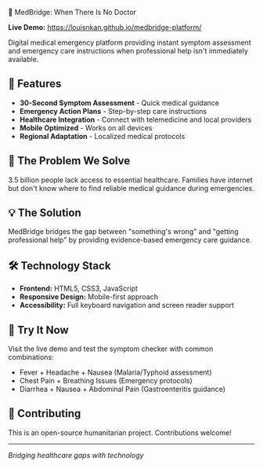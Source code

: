 🏥 MedBridge: When There Is No Doctor

**Live Demo:** https://louisnkan.github.io/medbridge-platform/

Digital medical emergency platform providing instant symptom assessment and emergency care instructions when professional help isn't immediately available.

## 🚀 Features

- **30-Second Symptom Assessment** - Quick medical guidance
- **Emergency Action Plans** - Step-by-step care instructions  
- **Healthcare Integration** - Connect with telemedicine and local providers
- **Mobile Optimized** - Works on all devices
- **Regional Adaptation** - Localized medical protocols

## 🎯 The Problem We Solve

3.5 billion people lack access to essential healthcare. Families have internet but don't know where to find reliable medical guidance during emergencies.

## 💡 The Solution

MedBridge bridges the gap between "something's wrong" and "getting professional help" by providing evidence-based emergency care guidance.

## 🛠️ Technology Stack

- **Frontend:** HTML5, CSS3, JavaScript
- **Responsive Design:** Mobile-first approach
- **Accessibility:** Full keyboard navigation and screen reader support

## 📱 Try It Now

Visit the live demo and test the symptom checker with common combinations:
- Fever + Headache + Nausea (Malaria/Typhoid assessment)
- Chest Pain + Breathing Issues (Emergency protocols)
- Diarrhea + Nausea + Abdominal Pain (Gastroenteritis guidance)

## 🤝 Contributing

This is an open-source humanitarian project. Contributions welcome!

---
*Bridging healthcare gaps with technology*
```

